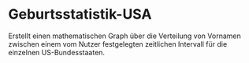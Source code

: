 # Geburtsstatistik-USA
Erstellt einen mathematischen Graph über die Verteilung von Vornamen zwischen einem vom Nutzer festgelegten zeitlichen Intervall für die einzelnen US-Bundesstaaten.
